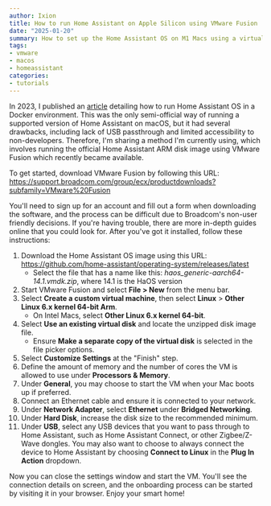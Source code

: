 ```yaml
---
author: Ixion
title: How to run Home Assistant on Apple Silicon using VMware Fusion
date: "2025-01-20"
summary: How to set up the Home Assistant OS on M1 Macs using a virtual machine with working discovery and USB passthrough
tags: 
- vmware
- macos
- homeassistant
categories:
- tutorials
---
```


In 2023, I published an [article](https://blog.illixion.com/2023/04/colima-home-assistant/) detailing how to run Home Assistant OS in a Docker environment. This was the only semi-official way of running a supported version of Home Assistant on macOS, but it had several drawbacks, including lack of USB passthrough and limited accessibility to non-developers. Therefore, I'm sharing a method I'm currently using, which involves running the official Home Assistant ARM disk image using VMware Fusion which recently became available.

To get started, download VMware Fusion by following this URL: https://support.broadcom.com/group/ecx/productdownloads?subfamily=VMware%20Fusion

You'll need to sign up for an account and fill out a form when downloading the software, and the process can be difficult due to Broadcom's non-user friendly decisions. If you're having trouble, there are more in-depth guides online that you could look for. After you've got it installed, follow these instructions:

1. Download the Home Assistant OS image using this URL: https://github.com/home-assistant/operating-system/releases/latest
   - Select the file that has a name like this: *haos_generic-aarch64-14.1.vmdk.zip*, where 14.1 is the HaOS version
2. Start VMware Fusion and select **File > New** from the menu bar.
3. Select **Create a custom virtual machine**, then select **Linux** > **Other Linux 6.x kernel 64-bit Arm**.
   - On Intel Macs, select **Other Linux 6.x kernel 64-bit**.
4. Select **Use an existing virtual disk** and locate the unzipped disk image file.
   - Ensure **Make a separate copy of the virtual disk** is selected in the file picker options.
5. Select **Customize Settings** at the "Finish" step.
6. Define the amount of memory and the number of cores the VM is allowed to use under **Processors & Memory**.
7. Under **General**, you may choose to start the VM when your Mac boots up if preferred.
8. Connect an Ethernet cable and ensure it is connected to your network.
9. Under **Network Adapter**, select **Ethernet** under **Bridged Networking**.
10. Under **Hard Disk**, increase the disk size to the recommended minimum.
11. Under **USB**, select any USB devices that you want to pass through to Home Assistant, such as Home Assistant Connect, or other Zigbee/Z-Wave dongles. You may also want to choose to always connect the device to Home Assistant by choosing **Connect to Linux** in the **Plug In Action** dropdown.

Now you can close the settings window and start the VM. You'll see the connection details on screen, and the onboarding process can be started by visiting it in your browser. Enjoy your smart home!
